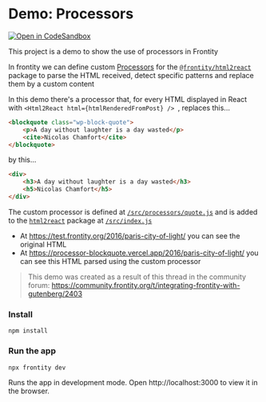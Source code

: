 # Demo: Processors

[![Open in CodeSandbox](https://img.shields.io/badge/Open%20in-CodeSandbox-blue?style=flat-square&logo=codesandbox)](https://githubbox.com/frontity-demos/frontity-examples/tree/master/processor-blockquote)


This project is a demo to show the use of processors in Frontity

In frontity we can define custom [Processors](https://docs.frontity.org/api-reference-1/frontity-html2react#create-your-own-processors) for the [`@frontity/html2react`](https://docs.frontity.org/api-reference-1/frontity-html2react) package to parse the HTML received, detect specific patterns and replace them by a custom content

In this demo there's a processor that, for every HTML displayed in React with `<Html2React html={htmlRenderedFromPost} /> `, replaces this...

```html
<blockquote class="wp-block-quote">
    <p>A day without laughter is a day wasted</p>
    <cite>Nicolas Chamfort</cite>
</blockquote>
```

by this...

```html
<div>
    <h3>A day without laughter is a day wasted</h3>
    <h5>Nicolas Chamfort</h5>
</div>
```

The custom processor is defined at [`/src/processors/quote.js`](https://github.com/frontity-demos/frontity-examples/blob/master/processor-blockquote/packages/mars-theme/src/processors/quote.js) and is added to the [`html2react`](https://docs.frontity.org/api-reference-1/frontity-html2react) package at [`/src/index.js`](https://github.com/frontity-demos/frontity-examples/blob/master/processor-blockquote/packages/mars-theme/src/index.js#L49)

- At https://test.frontity.org/2016/paris-city-of-light/ you can see the original HTML
- At https://processor-blockquote.vercel.app/2016/paris-city-of-light/ you can see this HTML parsed using the custom processor


> This demo was created as a result of this thread in the community forum: https://community.frontity.org/t/integrating-frontity-with-gutenberg/2403

### Install

```
npm install
```

### Run the app

```
npx frontity dev
```

Runs the app in development mode. Open http://localhost:3000 to view it in the browser.
